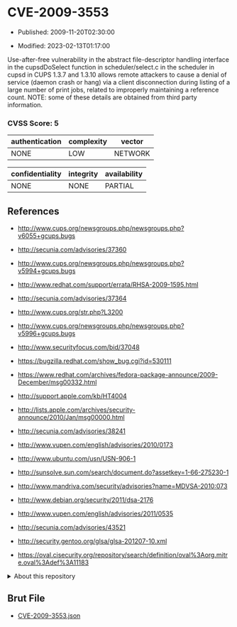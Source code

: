 # CVE-2009-3553

- Published: 2009-11-20T02:30:00

- Modified: 2023-02-13T01:17:00

Use-after-free vulnerability in the abstract file-descriptor handling interface in the cupsdDoSelect function in scheduler/select.c in the scheduler in cupsd in CUPS 1.3.7 and 1.3.10 allows remote attackers to cause a denial of service (daemon crash or hang) via a client disconnection during listing of a large number of print jobs, related to improperly maintaining a reference count. NOTE: some of these details are obtained from third party information.

### CVSS Score: **5**

| authentication | complexity | vector |
| --- | --- | --- |
| NONE | LOW | NETWORK |

| confidentiality | integrity | availability |
| --- | --- | --- |
| NONE | NONE | PARTIAL |

## References

* http://www.cups.org/newsgroups.php/newsgroups.php?v6055+gcups.bugs

* http://secunia.com/advisories/37360

* http://www.cups.org/newsgroups.php/newsgroups.php?v5994+gcups.bugs

* http://www.redhat.com/support/errata/RHSA-2009-1595.html

* http://secunia.com/advisories/37364

* http://www.cups.org/str.php?L3200

* http://www.cups.org/newsgroups.php/newsgroups.php?v5996+gcups.bugs

* http://www.securityfocus.com/bid/37048

* https://bugzilla.redhat.com/show_bug.cgi?id=530111

* https://www.redhat.com/archives/fedora-package-announce/2009-December/msg00332.html

* http://support.apple.com/kb/HT4004

* http://lists.apple.com/archives/security-announce/2010/Jan/msg00000.html

* http://secunia.com/advisories/38241

* http://www.vupen.com/english/advisories/2010/0173

* http://www.ubuntu.com/usn/USN-906-1

* http://sunsolve.sun.com/search/document.do?assetkey=1-66-275230-1

* http://www.mandriva.com/security/advisories?name=MDVSA-2010:073

* http://www.debian.org/security/2011/dsa-2176

* http://www.vupen.com/english/advisories/2011/0535

* http://secunia.com/advisories/43521

* http://security.gentoo.org/glsa/glsa-201207-10.xml

* https://oval.cisecurity.org/repository/search/definition/oval%3Aorg.mitre.oval%3Adef%3A11183

<details>
<summary>About this repository</summary> 

  This repository is part of the project [Live Hack CVE](https://github.com/Live-Hack-CVE). Main website can be found [www.live-hack.org](https://www.live-hack.org) 
  
  Made by [Sn0wAlice](https://github.com/Sn0wAlice) for the people that care about security and need to have a feed of the latest CVEs. Hope you enjoy it, don't forget to star the repo and follow me on [Twitter](https://twitter.com/Sn0wAlice) and [Github](https://github.com/Sn0wAlice). And that is my [personnal website](https://www.alice-snow.me/)

  - [Home Page](https://github.com/Live-Hack-CVE)
  - [Framework](https://github.com/Live-Hack-CVE/cve-framework)
  - [CVE database](https://github.com/Live-Hack-CVE/full_database)
  - [Changelog](https://github.com/Live-Hack-CVE/Changelog)
</details>

## Brut File

* [CVE-2009-3553.json](https://raw.githubusercontent.com/Live-Hack-CVE/full_database/main/cves/2009/CVE-2009-3553.json)

